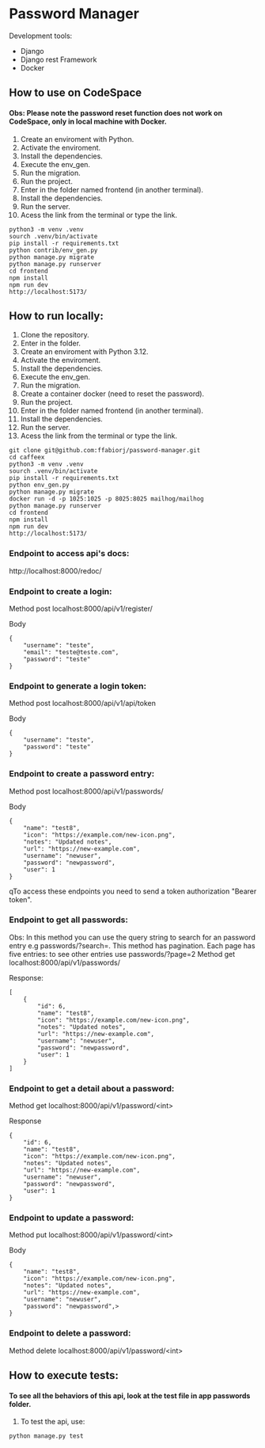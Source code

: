 # Password Manager

Development tools:

- Django
- Django rest Framework
- Docker



## How to use on CodeSpace
#### Obs: Please note the password reset function does not work on CodeSpace, only in local machine with Docker.

1. Create an enviroment with Python.
2. Activate the enviroment.
3. Install the dependencies.
4. Execute the env_gen.
5. Run the migration.
6. Run the project.
7. Enter in the folder named frontend (in another terminal).
8. Install the dependencies.
9. Run the server.
10. Acess the link from the terminal or type the link.

```
python3 -m venv .venv
sourch .venv/bin/activate
pip install -r requirements.txt
python contrib/env_gen.py
python manage.py migrate
python manage.py runserver
cd frontend
npm install
npm run dev
http://localhost:5173/
```

## How to run locally:

1. Clone the repository.
2. Enter in the folder.
3. Create an enviroment with Python 3.12.
4. Activate the enviroment.
5. Install the dependencies.
6. Execute the env_gen.
7. Run the migration.
8. Create a container docker (need to reset the password).
9. Run the project.
10. Enter in the folder named frontend (in another terminal).
11. Install the dependencies.
12. Run the server.
11. Acess the link from the terminal or type the link.

```
git clone git@github.com:ffabiorj/password-manager.git
cd caffeex
python3 -m venv .venv
sourch .venv/bin/activate
pip install -r requirements.txt
python env_gen.py
python manage.py migrate
docker run -d -p 1025:1025 -p 8025:8025 mailhog/mailhog
python manage.py runserver
cd frontend
npm install
npm run dev
http://localhost:5173/

```

### Endpoint to access api's docs:

http://localhost:8000/redoc/

### Endpoint to create a login:

Method post localhost:8000/api/v1/register/

Body

```
{
    "username": "teste",
    "email": "teste@teste.com",
    "password": "teste"
}
```

### Endpoint to generate a login token:

Method post localhost:8000/api/v1/api/token

Body

```
{
    "username": "teste",
    "password": "teste"
}
```

### Endpoint to create a password entry:

Method post localhost:8000/api/v1/passwords/

Body

```
{
    "name": "test8",
    "icon": "https://example.com/new-icon.png",
    "notes": "Updated notes",
    "url": "https://new-example.com",
    "username": "newuser",
    "password": "newpassword",
    "user": 1
}
```

qTo access these endpoints you need to send a token authorization "Bearer token".

### Endpoint to get all passwords:

Obs: In this method you can use the query string to search for an password entry e.g passwords/?search=<name>.
This method has pagination. Each page has five entries: to see other entries use passwords/?page=2
Method get localhost:8000/api/v1/passwords/

Response:

```
[
    {
        "id": 6,
        "name": "test8",
        "icon": "https://example.com/new-icon.png",
        "notes": "Updated notes",
        "url": "https://new-example.com",
        "username": "newuser",
        "password": "newpassword",
        "user": 1
    }
]

```

### Endpoint to get a detail about a password:

Method get localhost:8000/api/v1/password/\<int\>

Response

```
{
    "id": 6,
    "name": "test8",
    "icon": "https://example.com/new-icon.png",
    "notes": "Updated notes",
    "url": "https://new-example.com",
    "username": "newuser",
    "password": "newpassword",
    "user": 1
}
```

### Endpoint to update a password:

Method put localhost:8000/api/v1/password/\<int\>

Body

```
{
    "name": "test8",
    "icon": "https://example.com/new-icon.png",
    "notes": "Updated notes",
    "url": "https://new-example.com",
    "username": "newuser",
    "password": "newpassword",>
}
```

### Endpoint to delete a password:

Method delete localhost:8000/api/v1/password/\<int\>

## How to execute tests:

#### To see all the behaviors of this api, look at the test file in app passwords folder.

1. To test the api, use:

```
python manage.py test
```

